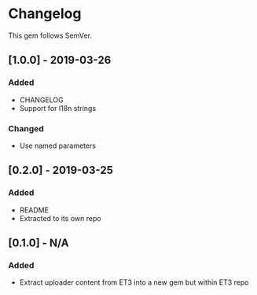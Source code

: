 # Changelog

This gem follows SemVer.

## [1.0.0] - 2019-03-26

### Added
* CHANGELOG
* Support for I18n strings

### Changed
* Use named parameters

## [0.2.0] - 2019-03-25

### Added
* README
* Extracted to its own repo

## [0.1.0] - N/A

### Added
* Extract uploader content from ET3 into a new gem but within ET3 repo